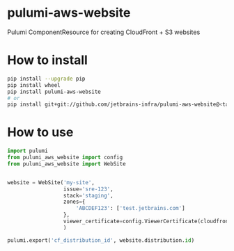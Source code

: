 # pulumi-aws-website
Pulumi ComponentResource for creating CloudFront + S3 websites

# How to install
```bash
pip install --upgrade pip
pip install wheel
pip install pulumi-aws-website
# or
pip install git+git://github.com/jetbrains-infra/pulumi-aws-website@<tag or branch>
``` 

# How to use
```python
import pulumi
from pulumi_aws_website import config
from pulumi_aws_website import WebSite


website = WebSite('my-site',
                  issue='sre-123',
                  stack='staging',
                  zones={
                      'ABCDEF123': ['test.jetbrains.com']
                  },
                  viewer_certificate=config.ViewerCertificate(cloudfront_default_certificate=True)
                  )

pulumi.export('cf_distribution_id', website.distribution.id)
```